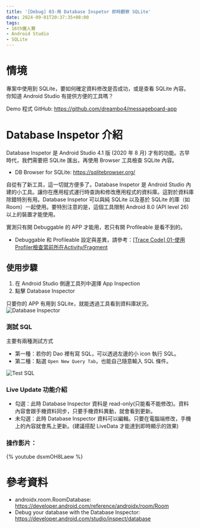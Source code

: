 ```yaml
---
title: '[Debug] 03-用 Database Inspetor 即時觀察 SQLite'
date: 2024-09-01T20:37:35+08:00
tags:
- 16th鐵人賽
- Android Studio
- SQLite
---
```


# 情境
專案中使用到 SQLite，要如何確定資料修改是否成功，或是查看 SQLite 內容。你知道 Android Studio 有提供方便的工具嗎？

Demo 程式 GitHub: https://github.com/dreambo4/messageboard-app
<!-- more -->

# Database Inspetor 介紹
Database Inspetor 是 Android Studio 4.1 版 (2020 年 8 月) 才有的功能。古早時代，我們需要把 SQLite 匯出，再使用 Browser 工具檢查 SQLite 內容。
- DB Browser for SQLite: https://sqlitebrowser.org/

自從有了新工具，這一切就方便多了。Database Inspetor 是 Android Studio 內建的小工具。讓你在應用程式運行時查詢和修改應用程式的資料庫。這對於資料庫除錯特別有用。Database Inspetor 可以與純 SQLite 以及基於 SQLite 的庫（如 Room）一起使用。要特別注意的是，這個工具限制 Android 8.0 (API level 26) 以上的裝置才能使用。

實測只有開 Debuggable 的 APP 才能用，若只有開 Profileable 是看不到的。
- Debuggable 和 Profileable 設定與差異，請參考：[[Trace Code] 01-使用Profiler檢查當前所在Activity/Fragment](https://dreambo4.github.io/2024/06/30/Trace-Code-01-%E4%BD%BF%E7%94%A8-Profiler-%E6%AA%A2%E6%9F%A5%E7%95%B6%E5%89%8D%E6%89%80%E5%9C%A8-Activity-Fragment/#Debuggable-%E5%92%8C-Profileable-%E7%9A%84%E8%A8%AD%E7%BD%AE)

## 使用步驟
1. 在 Android Studio 側邊工具列中選擇 App Inspection
2. 點擊 Database Inspector

只要你的 APP 有用到 SQLite，就能透過工具看到資料庫狀況。
![Database Inspector](DatabaseInspector.png)

### 測試 SQL
主要有兩種測試方式
- 第一種：若你的 Dao 裡有寫 SQL，可以透過左邊的小 icon 執行 SQL。
- 第二種：點選 `Open New Query Tab`，也能自己隨意輸入 SQL 條件。

![Test SQL](TestSQL.png)

### Live Update 功能介紹
- 勾選：此時 Database Inspector 資料是 read-only(只能看不能修改)。資料內容會跟手機資料同步，只要手機資料異動，就會看到更新。
- 未勾選：此時 Database Inspector 資料可以編輯。只要在電腦端修改，手機上的內容就會馬上更新。(建議搭配 LiveData 才能達到即時顯示的效果)

### 操作影片：
{% youtube dsxmOH8Laew %}

# 參考資料
- androidx.room.RoomDatabase: https://developer.android.com/reference/androidx/room/Room
- Debug your database with the Database Inspector: https://developer.android.com/studio/inspect/database